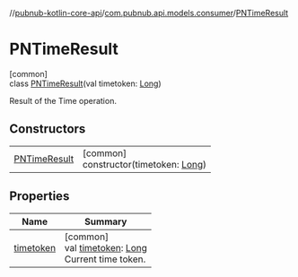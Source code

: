 //[pubnub-kotlin-core-api](../../../index.md)/[com.pubnub.api.models.consumer](../index.md)/[PNTimeResult](index.md)

# PNTimeResult

[common]\
class [PNTimeResult](index.md)(val timetoken: [Long](https://kotlinlang.org/api/latest/jvm/stdlib/kotlin-stdlib/kotlin/-long/index.html))

Result of the Time operation.

## Constructors

| | |
|---|---|
| [PNTimeResult](-p-n-time-result.md) | [common]<br>constructor(timetoken: [Long](https://kotlinlang.org/api/latest/jvm/stdlib/kotlin-stdlib/kotlin/-long/index.html)) |

## Properties

| Name | Summary |
|---|---|
| [timetoken](timetoken.md) | [common]<br>val [timetoken](timetoken.md): [Long](https://kotlinlang.org/api/latest/jvm/stdlib/kotlin-stdlib/kotlin/-long/index.html)<br>Current time token. |

